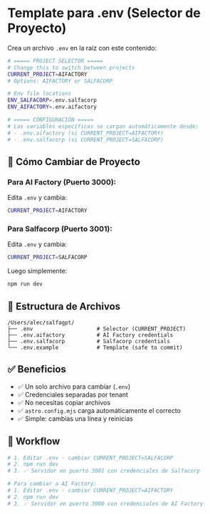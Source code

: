 # Template para .env (Selector de Proyecto)

Crea un archivo `.env` en la raíz con este contenido:

```bash
# ===== PROJECT SELECTOR =====
# Change this to switch between projects
CURRENT_PROJECT=AIFACTORY
# Options: AIFACTORY or SALFACORP

# Env file locations
ENV_SALFACORP=.env.salfacorp
ENV_AIFACTORY=.env.aifactory

# ===== CONFIGURACIÓN =====
# Las variables específicas se cargan automáticamente desde:
# - .env.aifactory (si CURRENT_PROJECT=AIFACTORY)
# - .env.salfacorp (si CURRENT_PROJECT=SALFACORP)
```

## 🔄 Cómo Cambiar de Proyecto

### Para AI Factory (Puerto 3000):
Edita `.env` y cambia:
```bash
CURRENT_PROJECT=AIFACTORY
```

### Para Salfacorp (Puerto 3001):
Edita `.env` y cambia:
```bash
CURRENT_PROJECT=SALFACORP
```

Luego simplemente:
```bash
npm run dev
```

## 📁 Estructura de Archivos

```
/Users/alec/salfagpt/
├── .env                    # Selector (CURRENT_PROJECT)
├── .env.aifactory          # AI Factory credentials
├── .env.salfacorp          # Salfacorp credentials
└── .env.example            # Template (safe to commit)
```

## ✅ Beneficios

- ✅ Un solo archivo para cambiar (`.env`)
- ✅ Credenciales separadas por tenant
- ✅ No necesitas copiar archivos
- ✅ `astro.config.mjs` carga automáticamente el correcto
- ✅ Simple: cambias una línea y reinicias

## 🎯 Workflow

```bash
# 1. Editar .env - cambiar CURRENT_PROJECT=SALFACORP
# 2. npm run dev
# 3. ✅ Servidor en puerto 3001 con credenciales de Salfacorp

# Para cambiar a AI Factory:
# 1. Editar .env - cambiar CURRENT_PROJECT=AIFACTORY
# 2. npm run dev
# 3. ✅ Servidor en puerto 3000 con credenciales de AI Factory
```

